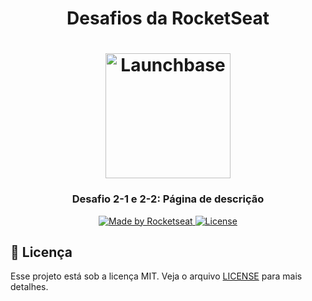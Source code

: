 <h1 align="center">
    Desafios da RocketSeat
</h1>

<h1 align="center">
    <img alt="Launchbase" src="https://raw.githubusercontent.com/Rocketseat/bootcamp-launchbase-desafios-02/master/desafios/logo.svg?sanitize=true" width="200px" />
</h1>

<h3 align="center">
  Desafio 2-1 e 2-2: Página de descrição
</h3>

<p align="center">

<a href="https://rocketseat.com.br">
    <img alt="Made by Rocketseat" src="https://img.shields.io/badge/Made%20by-Rocketseat-blueviolet">
</a>

<a href="LICENSE" >
    <img alt="License" src="https://img.shields.io/badge/license-MIT-blueviolet">
</a>

</p>


## :memo: Licença

Esse projeto está sob a licença MIT. Veja o arquivo [LICENSE](LICENSE) para mais detalhes.
